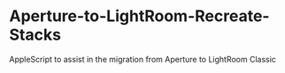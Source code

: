 # Aperture-to-LightRoom-Recreate-Stacks
AppleScript to assist in the migration from Aperture to LightRoom Classic

